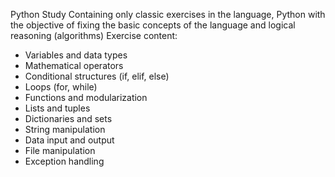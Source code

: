 Python Study
Containing only classic exercises in the language, Python with the objective of fixing the basic concepts of the language and logical reasoning (algorithms)
Exercise content:
- Variables and data types
- Mathematical operators
- Conditional structures (if, elif, else)
- Loops (for, while)
- Functions and modularization
- Lists and tuples
- Dictionaries and sets
- String manipulation
- Data input and output
- File manipulation
- Exception handling
